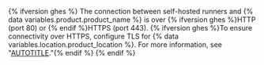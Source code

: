 {% ifversion ghes %}
The connection between self-hosted runners and {% data variables.product.product_name %} is over {% ifversion ghes %}HTTP (port 80) or {% endif %}HTTPS (port 443). {% ifversion ghes %}To ensure connectivity over HTTPS, configure TLS for {% data variables.location.product_location %}. For more information, see "[AUTOTITLE](/admin/configuration/configuring-network-settings/configuring-tls)."{% endif %}
{% endif %}
